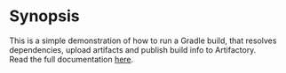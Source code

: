 # Synopsis

This is a simple demonstration of how to run a Gradle build, that resolves dependencies, upload artifacts and publish build info to Artifactory.
<br>
Read the full documentation [here](https://wiki.jenkins-ci.org/display/JENKINS/Artifactory+-+Working+With+the+Pipeline+Jenkins+Plugin).